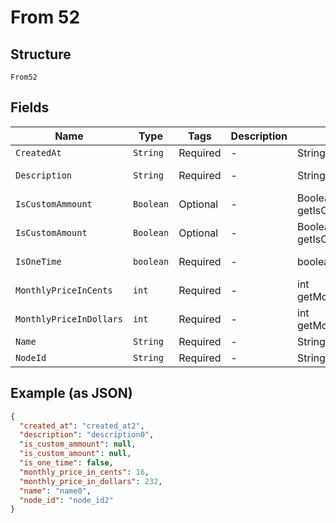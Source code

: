 
# From 52

## Structure

`From52`

## Fields

| Name | Type | Tags | Description | Getter | Setter |
|  --- | --- | --- | --- | --- | --- |
| `CreatedAt` | `String` | Required | - | String getCreatedAt() | setCreatedAt(String createdAt) |
| `Description` | `String` | Required | - | String getDescription() | setDescription(String description) |
| `IsCustomAmmount` | `Boolean` | Optional | - | Boolean getIsCustomAmmount() | setIsCustomAmmount(Boolean isCustomAmmount) |
| `IsCustomAmount` | `Boolean` | Optional | - | Boolean getIsCustomAmount() | setIsCustomAmount(Boolean isCustomAmount) |
| `IsOneTime` | `boolean` | Required | - | boolean getIsOneTime() | setIsOneTime(boolean isOneTime) |
| `MonthlyPriceInCents` | `int` | Required | - | int getMonthlyPriceInCents() | setMonthlyPriceInCents(int monthlyPriceInCents) |
| `MonthlyPriceInDollars` | `int` | Required | - | int getMonthlyPriceInDollars() | setMonthlyPriceInDollars(int monthlyPriceInDollars) |
| `Name` | `String` | Required | - | String getName() | setName(String name) |
| `NodeId` | `String` | Required | - | String getNodeId() | setNodeId(String nodeId) |

## Example (as JSON)

```json
{
  "created_at": "created_at2",
  "description": "description0",
  "is_custom_ammount": null,
  "is_custom_amount": null,
  "is_one_time": false,
  "monthly_price_in_cents": 16,
  "monthly_price_in_dollars": 232,
  "name": "name0",
  "node_id": "node_id2"
}
```

